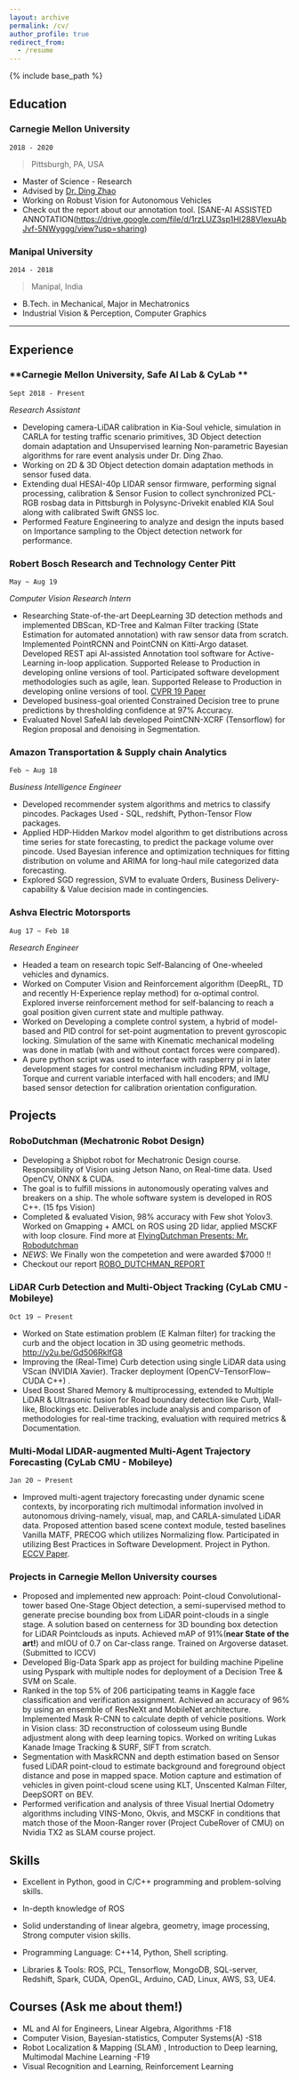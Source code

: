 ```yaml
---
layout: archive
permalink: /cv/
author_profile: true
redirect_from:
  - /resume
---
```


{% include base_path %}

<!--
include contact information from the front matter
Supported arguments:
    - homepage: url, text
    - phone
    - email
-->


## Education

### **Carnegie Mellon University** 
`2018 - 2020`
> Pittsburgh, PA, USA

- Master of Science - Research 
- Advised by [Dr. Ding Zhao](https://www.meche.engineering.cmu.edu/directory/bios/zhao-ding.html)
- Working on Robust Vision for Autonomous Vehicles
- Check out the report about our annotation tool. [SANE-AI ASSISTED ANNOTATION(https://drive.google.com/file/d/1rzLUZ3sp1HI288VIexuAbJvf-5NWyggg/view?usp=sharing)

### **Manipal University** 
`2014 - 2018`

> Manipal, India


- B.Tech. in Mechanical, Major in Mechatronics
- Industrial Vision & Perception, Computer Graphics

----

## Experience

### **Carnegie Mellon University, Safe AI Lab & CyLab ** 
`Sept 2018 - Present`

_Research Assistant_<br>
 - Developing camera-LiDAR calibration in Kia-Soul vehicle, simulation in CARLA for testing traffic scenario primitives, 3D Object detection domain adaptation and Unsupervised learning Non-parametric Bayesian algorithms for rare event analysis under Dr. Ding Zhao.
 - Working on 2D & 3D Object detection domain adaptation methods in sensor fused data. 
 - Extending dual HESAI-40p LIDAR sensor firmware, performing signal processing, calibration & Sensor Fusion to collect synchronized PCL-RGB rosbag data in Pittsburgh in Polysync-Drivekit enabled KIA Soul along with calibrated Swift GNSS loc. 
 - Performed Feature Engineering to analyze and design the inputs based on Importance sampling to the Object detection network for performance.
 

### **Robert Bosch Research and Technology Center Pitt**
 `May ~ Aug 19`

_Computer Vision Research Intern_<br>
  - Researching State-of-the-art DeepLearning 3D detection methods and implemented DBScan, KD-Tree and Kalman Filter tracking (State Estimation for automated annotation) with raw sensor data from scratch. Implemented PointRCNN and PointCNN on Kitti-Argo dataset. Developed REST api AI-assisted Annotation tool software for Active-Learning in-loop application. Supported Release to Production in developing online versions of tool. Participated software development methodologies such as agile, lean. Supported Release to Production in developing online versions of tool. [CVPR 19 Paper](http://bit.ly/2TCdODU)
  - Developed business-goal oriented Constrained Decision tree to prune predictions by thresholding confidence at 97% Accuracy.
  - Evaluated Novel SafeAI lab developed PointCNN-XCRF (Tensorflow) for Region proposal and denoising in Segmentation.

### **Amazon Transportation & Supply chain Analytics** 
`Feb ~ Aug 18`

_Business Intelligence Engineer_<br>
- Developed recommender system algorithms and metrics to classify pincodes. Packages Used - SQL, redshift, Python-Tensor Flow packages.
- Applied HDP-Hidden Markov model algorithm to get distributions across time series for state forecasting, to predict the package volume over pincode. Used Bayesian inference and optimization techniques for fitting distribution on volume and ARIMA for long-haul mile categorized data forecasting.
- Explored SGD regression, SVM to evaluate Orders, Business Delivery-capability & Value decision made in contingencies. 

### **Ashva Electric Motorsports**
`Aug 17 ~ Feb 18`

_Research Engineer_<br>
- Headed a team on research topic Self-Balancing of One-wheeled vehicles and dynamics.    
- Worked on Computer Vision and Reinforcement algorithm (DeepRL, TD and recently H-Experience replay method) for α-optimal control. Explored inverse reinforcement method for self-balancing to reach a goal position given current state and multiple pathway.    	
- Worked on Developing a complete control system, a hybrid of model-based and PID control for set-point augmentation to prevent gyroscopic locking. Simulation of the same with Kinematic mechanical modeling was done in matlab (with and without contact forces were compared).
- A pure python script was used to interface with raspberry pi in later development stages for control mechanism including RPM, voltage, Torque and current variable interfaced with hall encoders; and IMU based sensor detection for calibration orientation configuration.

## Projects

### **RoboDutchman (Mechatronic Robot Design)** 
 - Developing a Shipbot robot for Mechatronic Design course. Responsibility of Vision using Jetson Nano, on Real-time data. Used OpenCV, ONNX & CUDA.
 - The goal is to fulfill missions in autonomously operating valves and breakers on a ship. The whole software system is developed in ROS C++. (15 fps Vision)
 - Completed & evaluated Vision, 98% accuracy with Few shot Yolov3. Worked on Gmapping + AMCL on ROS using 2D lidar, applied MSCKF with loop closure. Find more at [FlyingDutchman Presents: Mr. Robodutchman](https://sites.google.com/view/flyingdutchman/home)
 - _NEWS_: We Finally won the competetion and were awarded $7000 !!
 - Checkout our report [ROBO_DUTCHMAN_REPORT](https://drive.google.com/file/d/1muFKMI58GwGmDhiZfTMRWvHOjQrqwaAq/view?usp=sharing)
 
<!-- ### **Neural Architecture Search for Sensor Fusion and SLAM** `Sept 2018 - Present` -->
### **LiDAR Curb Detection and Multi-Object Tracking** (CyLab CMU - Mobileye) 
`Oct 19 ~ Present`
 - Worked on State estimation problem (E Kalman filter) for tracking the curb and the object location in 3D using geometric methods. http://y2u.be/Gd506RklfG8
 - Improving the (Real-Time) Curb detection using single LiDAR data using VScan (NVIDIA Xavier). Tracker deployment (OpenCV–TensorFlow–CUDA  C++) .
 - Used Boost Shared Memory & multiprocessing, extended to Multiple LiDAR & Ultrasonic fusion for Road boundary detection like Curb, Wall-like, Blockings etc. Deliverables include analysis and
comparison of methodologies for real-time tracking, evaluation with required metrics & Documentation.

### **Multi-Modal LIDAR-augmented Multi-Agent Trajectory Forecasting** (CyLab CMU - Mobileye)
 `Jan 20 ~ Present`
 - Improved multi-agent trajectory forecasting under dynamic scene contexts, by incorporating rich multimodal information involved in autonomous driving-namely, visual, map, and CARLA-simulated LiDAR data. Proposed attention based scene context module, tested baselines Vanilla MATF, PRECOG which utilizes Normalizing flow. Participated in utilizing Best Practices in Software Development. Project in Python.  [ECCV Paper](http://bit.ly/3aHqRtC).

### **Projects in Carnegie Mellon University courses**

- Proposed and implemented new approach: Point-cloud Convolutional-tower based One-Stage Object detection, a semi-supervised method to generate precise bounding box from LiDAR point-clouds in a single stage. A solution based on centerness for 3D bounding box detection for LiDAR Pointclouds as inputs. Achieved mAP of 91%(**near State of the art!**) and mIOU of 0.7 on Car-class range. Trained on Argoverse dataset. (Submitted to ICCV)
- Developed Big-Data Spark app as project for building machine Pipeline using Pyspark with multiple nodes for deployment of a Decision Tree & SVM on Scale.
- Ranked in the top 5% of 206 participating teams in Kaggle face classification and verification assignment. Achieved an accuracy of 96% by using an ensemble of ResNeXt and MobileNet architecture. Implemented Mask R-CNN to calculate depth of vehicle positions. Work in Vision class: 3D reconstruction of colosseum using Bundle adjustment along with deep learning topics. Worked on writing Lukas Kanade Image Tracking & SURF, SIFT from scratch.
- Segmentation with MaskRCNN and depth estimation based on Sensor fused LiDAR point-cloud to estimate background and foreground object distance and pose in mapped space. Motion capture and estimation of vehicles in given point-cloud scene using KLT, Unscented Kalman Filter, DeepSORT on BEV.
- Performed verification and analysis of three Visual Inertial Odometry algorithms including VINS-Mono, Okvis, and MSCKF in conditions that match those of the Moon-Ranger rover (Project CubeRover of CMU) on Nvidia TX2 as SLAM course project.


## Skills

- Excellent in Python, good in C/C++ programming and problem-solving skills. 
- In-depth knowledge of ROS
- Solid understanding of linear algebra, geometry, image processing, Strong computer vision skills.

- Programming Language:  C++14, Python, Shell scripting.  
- Libraries & Tools: ROS, PCL, Tensorflow, MongoDB, SQL-server, Redshift, Spark, CUDA, OpenGL, Arduino, CAD, Linux, AWS, S3, UE4.

## Courses (Ask me about them!)
 - ML and AI for Engineers, Linear Algebra, Algorithms -F18
 - Computer Vision, Bayesian-statistics, Computer Systems(A) -S18
 - Robot Localization & Mapping (SLAM) , Introduction to Deep learning, Multimodal Machine Learning -F19
 - Visual Recognition and Learning, Reinforcement Learning

